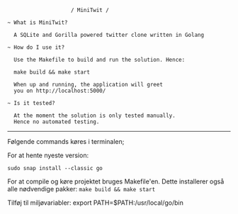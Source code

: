                         / MiniTwit /

    ~ What is MiniTwit?

      A SQLite and Gorilla powered twitter clone written in Golang

    ~ How do I use it?
    
      Use the Makefile to build and run the solution. Hence:
      
      make build && make start

      When up and running, the application will greet
      you on http://localhost:5000/
	
    ~ Is it tested?

      At the moment the solution is only tested manually. 
      Hence no automated testing.

----------------------------------------------------------------

Følgende commands køres i terminalen;

For at hente nyeste version:

```sudo snap install --classic go```


For at compile og køre projektet bruges Makefile'en.
Dette installerer også alle nødvendige pakker:
```make build && make start```


Tilføj til miljøvariabler:
export PATH=$PATH:/usr/local/go/bin
